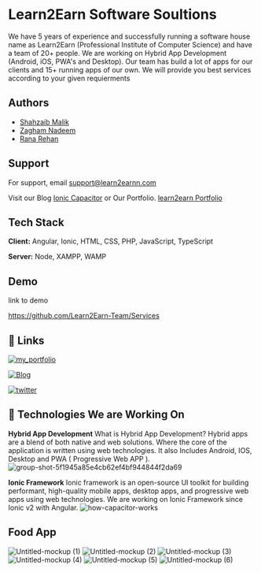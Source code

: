 
# Learn2Earn Software Soultions

We have 5 years of experience and successfully running a software house name as
Learn2Earn (Professional Institute of Computer Science) and have a team of 20+ people.
We are working on Hybrid App Development (Android, iOS, PWA's and Desktop). Our team has build a lot of apps for our clients 
and 15+ running apps of our own. We will provide you best services according to your given requierments


## Authors

- [Shahzaib Malik](https://www.github.com/shahzaib.exe)
- [Zagham Nadeem](https://www.github.com/zagham-nadeem)
- [Rana Rehan](https://www.github.com/its-ranarehan)


## Support

For support, email support@learn2earnn.com

Visit our Blog [Ionic Capacitor](www.ioniccapacitor.com) or Our Portfolio.
[learn2earn Portfolio](https://learn2earnn.com/L2E_Portfolio.html)


## Tech Stack

**Client:** Angular, Ionic, HTML, CSS, PHP, JavaScript, TypeScript

**Server:** Node, XAMPP, WAMP


## Demo

link to demo

https://github.com/Learn2Earn-Team/Services
## 🔗 Links
[![my_portfolio](https://img.shields.io/badge/my_portfolio-000?style=for-the-badge&logo=ko-fi&logoColor=white)](https://Learn2Earnn.com/)

[![Blog](https://img.shields.io/badge/linkedin-0A66C2?style=for-the-badge&logo=linkedin&logoColor=white)](https://www.ioniccapacitor.com/)

[![twitter](https://img.shields.io/badge/twitter-1DA1F2?style=for-the-badge&logo=twitter&logoColor=white)](https://twitter.com/ioniccapacitor)


## 🚀 Technologies We are Working On
**Hybrid App Development**
What is Hybrid App Development?
Hybrid apps are a blend of both native and web solutions. Where the core of the application is written using web technologies.
It also Includes Android, IOS, Desktop and PWA ( Progressive Web APP ).
![group-shot-5f1945a85e4cb62ef4bf944844f2da69](https://user-images.githubusercontent.com/104660890/185780286-994c62e3-41e4-4725-b724-98d974f6234d.png)


**Ionic Framework**
Ionic framework is an open-source UI toolkit for building performant, high-quality mobile apps, desktop apps, and progressive web apps using web technologies.
We are working on Ionic Framework since Ionic v2 with Angular.
![how-capacitor-works](https://user-images.githubusercontent.com/104660890/185780208-14088938-f928-41f1-b9e7-799b86add08e.jpg)



## Food App
![Untitled-mockup (1)](https://user-images.githubusercontent.com/104660890/185779727-ec171903-c781-4254-83ad-e7c6188e361e.png)
![Untitled-mockup (2)](https://user-images.githubusercontent.com/104660890/185780015-eecdd6f3-f913-40ff-81ef-bf0911979f68.png)
![Untitled-mockup (3)](https://user-images.githubusercontent.com/104660890/185780019-9de07e8d-7a8b-407e-9cda-431348a14312.png)
![Untitled-mockup (4)](https://user-images.githubusercontent.com/104660890/185780020-b92ed6ef-1a67-4d74-a21a-c6683489351c.png)
![Untitled-mockup (5)](https://user-images.githubusercontent.com/104660890/185780021-cd11be0b-9b8a-4c24-922b-d896b49aba90.png)
![Untitled-mockup (6)](https://user-images.githubusercontent.com/104660890/185780022-6fdfd14d-f72c-49e0-b932-6a593079c208.png)

